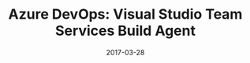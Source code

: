 ---
layout: post
title: "Azure DevOps: Visual Studio Team Services Build Agent"
date: 2017-03-28
---